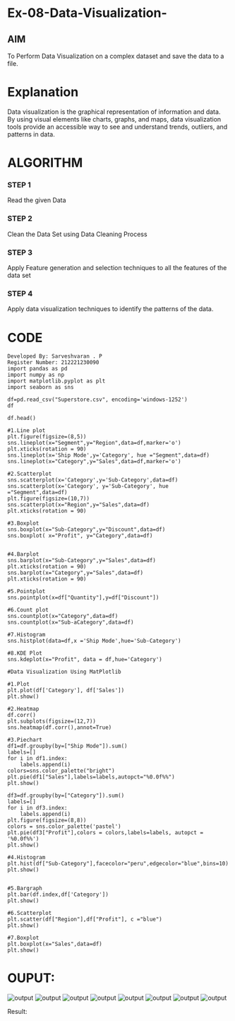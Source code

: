 # Ex-08-Data-Visualization-

## AIM
To Perform Data Visualization on a complex dataset and save the data to a file. 

# Explanation
Data visualization is the graphical representation of information and data. By using visual elements like charts, graphs, and maps, data visualization tools provide an accessible way to see and understand trends, outliers, and patterns in data.

# ALGORITHM
### STEP 1
Read the given Data
### STEP 2
Clean the Data Set using Data Cleaning Process
### STEP 3
Apply Feature generation and selection techniques to all the features of the data set
### STEP 4
Apply data visualization techniques to identify the patterns of the data.


# CODE
~~~
Developed By: Sarveshvaran . P
Register Number: 212221230090
import pandas as pd
import numpy as np
import matplotlib.pyplot as plt
import seaborn as sns

df=pd.read_csv("Superstore.csv", encoding='windows-1252')
df

df.head()

#1.Line plot
plt.figure(figsize=(8,5))
sns.lineplot(x="Segment",y="Region",data=df,marker='o')
plt.xticks(rotation = 90)
sns.lineplot(x='Ship Mode',y='Category', hue ="Segment",data=df)
sns.lineplot(x="Category",y="Sales",data=df,marker='o')

#2.Scatterplot
sns.scatterplot(x='Category',y='Sub-Category',data=df)
sns.scatterplot(x='Category', y='Sub-Category', hue ="Segment",data=df)
plt.figure(figsize=(10,7))
sns.scatterplot(x="Region",y="Sales",data=df)
plt.xticks(rotation = 90)

#3.Boxplot
sns.boxplot(x="Sub-Category",y="Discount",data=df)
sns.boxplot( x="Profit", y="Category",data=df)


#4.Barplot
sns.barplot(x="Sub-Category",y="Sales",data=df)
plt.xticks(rotation = 90)
sns.barplot(x="Category",y="Sales",data=df)
plt.xticks(rotation = 90)

#5.Pointplot
sns.pointplot(x=df["Quantity"],y=df["Discount"])

#6.Count plot
sns.countplot(x="Category",data=df)
sns.countplot(x="Sub-aCategory",data=df)

#7.Histogram
sns.histplot(data=df,x ='Ship Mode',hue='Sub-Category')

#8.KDE Plot
sns.kdeplot(x="Profit", data = df,hue='Category')

#Data Visualization Using MatPlotlib

#1.Plot
plt.plot(df['Category'], df['Sales'])
plt.show()

#2.Heatmap
df.corr()
plt.subplots(figsize=(12,7))
sns.heatmap(df.corr(),annot=True)

#3.Piechart
df1=df.groupby(by=["Ship Mode"]).sum()
labels=[]
for i in df1.index:
    labels.append(i)
colors=sns.color_palette("bright")
plt.pie(df1["Sales"],labels=labels,autopct="%0.0f%%")
plt.show()

df3=df.groupby(by=["Category"]).sum()
labels=[]
for i in df3.index:
    labels.append(i) 
plt.figure(figsize=(8,8))
colors = sns.color_palette('pastel')
plt.pie(df3["Profit"],colors = colors,labels=labels, autopct = '%0.0f%%')
plt.show()

#4.Histogram
plt.hist(df["Sub-Category"],facecolor="peru",edgecolor="blue",bins=10)
plt.show()


#5.Bargraph
plt.bar(df.index,df['Category'])
plt.show()

#6.Scatterplot
plt.scatter(df["Region"],df["Profit"], c ="blue")
plt.show()  

#7.Boxplot
plt.boxplot(x="Sales",data=df)
plt.show()
~~~
# OUPUT:
![output](ds7'1.png)
![output](ds7'2.png)
![output](ds7'3.png)
![output](ds7'4.png)
![output](ds7'5.png)
![output](ds7'6.png)
![output](ds7'8.png)
![output](ds7'9.png)

Result:
